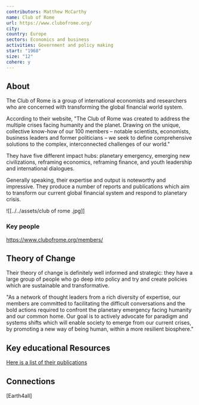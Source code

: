 ```yaml
---
contributors: Matthew McCarthy
name: Club of Rome
url: https://www.clubofrome.org/
city: 
country: Europe
sectors: Economics and business
activities: Government and policy making
start: "1968"
size: "12"
cohere: y
---
```


## About 

The Club of Rome is a group of international economists and researchers  who are concerned with transforming the global financial world system. 

According to their website, "The Club of Rome was created to address the multiple crises facing humanity and the planet. Drawing on the unique, collective know-how of our 100 members – notable scientists, economists, business leaders and former politicians – we seek to define comprehensive solutions to the complex, 
interconnected challenges of our world."

They have five different impact hubs: planetary emergency, emerging new civilizations, reframing economics, reframing finance, and youth leadership
and international dialogues. 

Generally speaking, their expertise and output is noteworthy and impressive. They produce a number of reports and publications which aim to transform our current global financial system and respond to planetary crisis. 

![[../../assets/club of rome .jpg]]

### Key people 

 https://www.clubofrome.org/members/

## Theory of Change 

Their theory of change is definitely well informed and strategic: they have a large group of people who go deep into policy and try and create policies which are sustainable and transformative. 

"As a network of thought leaders from a rich diversity of expertise, our members are committed to facilitating the difficult conversations and the bold actions required to confront the planetary emergency facing humanity and our common home. Our goal is to actively advocate for paradigm and systems shifts which will enable society to emerge from our current crises, by promoting a new way of being human, 
within a more resilient biosphere."

## Key educational Resources 

[Here is a list of their publications](https://www.clubofrome.org/publications/?filter=reports-to-cor)

## Connections 

[Earth4all] 

